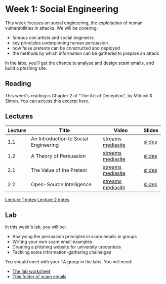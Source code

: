 # Week 1: Social Engineering

This week focuses on social engineering, the exploitation of human vulnerabilities in attacks. We will be covering:

- famous con artists and social engineers
- key principles underpinning human persuasion
- how false pretexts can be constructed and deployed
- the methods by which information can be gathered to prepare an attack 

In the labs, you'll get the chance to analyse and design scam emails, and build a phishing site.

## Reading

This week's reading is Chapter 2 of "The Art of Deception", by Mitnick & Simon. You can access this excerpt [here](reading_mitnick_ch2.pdf).

## Lectures

| Lecture | Title | Video | Slides |
|---------|-------|-------|--------|
| 1.1 | An Introduction to Social Engineering | [streams](https://uob-my.sharepoint.com/:v:/g/personal/me17847_bristol_ac_uk/ETIuSeISv05YPj3xNvYkQMcBEgYu9mIWagpVBrp6A4P3WA?e=r1PeNF) [mediasite](https://mediasite.bris.ac.uk/Mediasite/Play/e555860fe1114e3a9a9b5584762402cf1d) | [slides](slides/soceng.pdf) |
| 1.2 | A Theory of Persuasion | [streams](https://uob-my.sharepoint.com/:v:/g/personal/me17847_bristol_ac_uk/EWUdIuhHaVJTI03BfNqkx78Bhy_7sezVIzgGGayFv4iOBQ?e=b6loaO) [mediasite](https://mediasite.bris.ac.uk/Mediasite/Play/089464a0f16847d6b09bcc9888c124d41d) | [slides](slides/cialdini.pdf) |
| 2.1 |  The Value of the Pretext | [streams](https://uob-my.sharepoint.com/:v:/g/personal/me17847_bristol_ac_uk/EVcSOGlroZldTm-odDCW54gBiIqxszi8qEfjEKA_Wen35w?e=9cYein) [mediasite](https://mediasite.bris.ac.uk/Mediasite/Play/8b82e9f1e3464402831614d2f20477291d) | [slides](slides/pretext.pdf) |
| 2.2 | Open-Source Intelligence  | [streams](https://uob-my.sharepoint.com/:v:/g/personal/me17847_bristol_ac_uk/EWk6KzQaonZAvafdvgFWD-0B88Gy6PvKoiRRXwj17Fdoew?e=TjHU2U) [mediasite](https://mediasite.bris.ac.uk/Mediasite/Play/729311f4423a4065a4e7caf755021b8b1d) | [slides](slides/osint.pdf) |

[Lecture 1 notes](theory_of_persuasion.pdf)
[Lecture 2 notes](pretexting_and_intelligence.pdf)

## Lab

In this week's lab, you will be:
- Analysing the persuasion principles in scam emails in groups
- Writing your own scam email examples
- Creating a phishing website for university credentials
- Tackling some information-gathering challenges

You should meet with your TA group in the labs. You will need:

- [The lab worksheet](lab_social.pdf)
- [This folder of scam emails](emails.zip)
